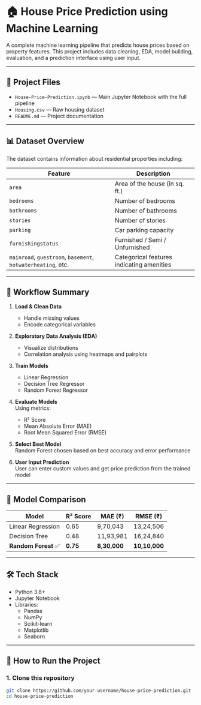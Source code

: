 # 🏠 House Price Prediction using Machine Learning

A complete machine learning pipeline that predicts house prices based on property features. This project includes data cleaning, EDA, model building, evaluation, and a prediction interface using user input.

---

## 📂 Project Files

- `House-Price-Prediction.ipynb` — Main Jupyter Notebook with the full pipeline
- `Housing.csv` — Raw housing dataset
- `README.md` — Project documentation

---

## 📊 Dataset Overview

The dataset contains information about residential properties including:

| Feature           | Description                      |
|------------------|----------------------------------|
| `area`           | Area of the house (in sq. ft.)   |
| `bedrooms`       | Number of bedrooms               |
| `bathrooms`      | Number of bathrooms              |
| `stories`        | Number of stories                |
| `parking`        | Car parking capacity             |
| `furnishingstatus` | Furnished / Semi / Unfurnished |
| `mainroad`, `guestroom`, `basement`, `hotwaterheating`, etc. | Categorical features indicating amenities |

---

## 🔁 Workflow Summary

1. **Load & Clean Data**  
   - Handle missing values  
   - Encode categorical variables  

2. **Exploratory Data Analysis (EDA)**  
   - Visualize distributions  
   - Correlation analysis using heatmaps and pairplots  

3. **Train Models**
   - Linear Regression  
   - Decision Tree Regressor  
   - Random Forest Regressor  

4. **Evaluate Models**  
   Using metrics:
   - R² Score
   - Mean Absolute Error (MAE)
   - Root Mean Squared Error (RMSE)

5. **Select Best Model**  
   Random Forest chosen based on best accuracy and error performance

6. **User Input Prediction**  
   User can enter custom values and get price prediction from the trained model

---

## 🧠 Model Comparison

| Model               | R² Score | MAE (₹)     | RMSE (₹)     |
|---------------------|----------|-------------|--------------|
| Linear Regression   | 0.65     | 9,70,043     | 13,24,506    |
| Decision Tree       | 0.48     | 11,93,981    | 16,24,840    |
| **Random Forest** ✅| **0.75** | **8,30,000** | **10,10,000**|

---

## 🛠️ Tech Stack

- Python 3.8+
- Jupyter Notebook
- Libraries:
  - Pandas
  - NumPy
  - Scikit-learn
  - Matplotlib
  - Seaborn

---

## 🚀 How to Run the Project

### 1. Clone this repository
```bash
git clone https://github.com/your-username/house-price-prediction.git
cd house-price-prediction
